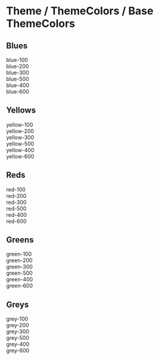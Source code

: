 # Theme / ThemeColors / Base ThemeColors

<!-- STORY -->

<section class="styleguide_section">
  <div class="colors-box flex-item flex flex-col margin-l0">
    <div class="flex flex-grow flex-col flex-center">
      <div class="swatch_group">
        <h2 class="color-blue-400 swatch_group__title">Blues</h2>
        <div class="swatch color-blue-100"><span class="swatch__name">blue-100</span><span class="swatch__color" data-color="04346C"></span><span class="swatch__bg" data-color="04346C"></span></div>
        <div class="swatch color-blue-200"><span class="swatch__name">blue-200</span><span class="swatch__color" data-color="04346C"></span><span class="swatch__bg" data-color="04346C"></span></div>
        <div class="swatch color-blue-300"><span class="swatch__name">blue-300</span><span class="swatch__color" data-color="04346C"></span><span class="swatch__bg" data-color="04346C"></span></div>
        <div class="swatch color-blue-400"><span class="swatch__name">blue-500</span><span class="swatch__color" data-color="04346C"></span><span class="swatch__bg" data-color="04346C"></span></div>
        <div class="swatch color-blue-500"><span class="swatch__name">blue-400</span><span class="swatch__color" data-color="04346C"></span><span class="swatch__bg" data-color="04346C"></span></div>
        <div class="swatch color-blue-600"><span class="swatch__name">blue-600</span><span class="swatch__color" data-color="04346C"></span><span class="swatch__bg" data-color="04346C"></span></div>
      </div>
      <div class="swatch_group">
        <h2 class="color-yellow-400 swatch_group__title">Yellows</h2>
        <div class="swatch color-yellow-100"><span class="swatch__name">yellow-100</span><span class="swatch__color" data-color="A66F00"></span><span class="swatch__bg" data-color="A66F00"></span></div>
        <div class="swatch color-yellow-200"><span class="swatch__name">yellow-200</span><span class="swatch__color" data-color="A67300"></span><span class="swatch__bg" data-color="A67300"></span></div>
        <div class="swatch color-yellow-300"><span class="swatch__name">yellow-300</span><span class="swatch__color" data-color="BF8F30"></span><span class="swatch__bg" data-color="BF8F30"></span></div>
        <div class="swatch color-yellow-400"><span class="swatch__name">yellow-500</span><span class="swatch__color" data-color="FFAA00"></span><span class="swatch__bg" data-color="FFAA00"></span></div>
        <div class="swatch color-yellow-500"><span class="swatch__name">yellow-400</span><span class="swatch__color" data-color="FFA200"></span><span class="swatch__bg" data-color="FFA200"></span></div>
        <div class="swatch color-yellow-600"><span class="swatch__name">yellow-600</span><span class="swatch__color" data-color="FFB100"></span><span class="swatch__bg" data-color="FFB100"></span></div>
      </div>
      <div class="swatch_group">
        <h2 class="color-red-400 swatch_group__title">Reds</h2>
        <div class="swatch color-red-100"><span class="swatch__name">red-100</span><span class="swatch__color" data-color="A60000"></span><span class="swatch__bg" data-color="A60000"></span></div>
        <div class="swatch color-red-200"><span class="swatch__name">red-200</span><span class="swatch__color" data-color="B72E3E"></span><span class="swatch__bg" data-color="B72E3E"></span></div>
        <div class="swatch color-red-300"><span class="swatch__name">red-300</span><span class="swatch__color" data-color="BF3030"></span><span class="swatch__bg" data-color="BF3030"></span></div>
        <div class="swatch color-red-400"><span class="swatch__name">red-500</span><span class="swatch__color" data-color="FF0000"></span><span class="swatch__bg" data-color="FF0000"></span></div>
        <div class="swatch color-red-500"><span class="swatch__name">red-400</span><span class="swatch__color" data-color="FA3E54"></span><span class="swatch__bg" data-color="FA3E54"></span></div>
        <div class="swatch color-red-600"><span class="swatch__name">red-600</span><span class="swatch__color" data-color="FF4040"></span><span class="swatch__bg" data-color="FF4040"></span></div>
      </div>
      <div class="swatch_group">
        <h2 class="color-green-400 swatch_group__title">Greens</h2>
        <div class="swatch color-green-100"><span class="swatch__name">green-100</span><span class="swatch__color" data-color="00CC00"></span><span class="swatch__bg" data-color="00CC00"></span></div>
        <div class="swatch color-green-200"><span class="swatch__name">green-200</span><span class="swatch__color" data-color="008500"></span><span class="swatch__bg" data-color="008500"></span></div>
        <div class="swatch color-green-300"><span class="swatch__name">green-300</span><span class="swatch__color" data-color="1D8C00"></span><span class="swatch__bg" data-color="1D8C00"></span></div>
        <div class="swatch color-green-400"><span class="swatch__name">green-500</span><span class="swatch__color" data-color="41A128"></span><span class="swatch__bg" data-color="41A128"></span></div>
        <div class="swatch color-green-500"><span class="swatch__name">green-400</span><span class="swatch__color" data-color="269926"></span><span class="swatch__bg" data-color="269926"></span></div>
        <div class="swatch color-green-600"><span class="swatch__name">green-600</span><span class="swatch__color" data-color="64DF85"></span><span class="swatch__bg" data-color="64DF85"></span></div>
      </div>
      <div class="swatch_group">
        <h2 class="color-grey-400 swatch_group__title">Greys</h2>
        <div class="swatch color-grey-100"><span class="swatch__name">grey-100</span><span class="swatch__color" data-color="e6e6e6"></span><span class="swatch__bg" data-color="e6e6e6"></span></div>
        <div class="swatch color-grey-200"><span class="swatch__name">grey-200</span><span class="swatch__color" data-color="cccccc"></span><span class="swatch__bg" data-color="cccccc"></span></div>
        <div class="swatch color-grey-300"><span class="swatch__name">grey-300</span><span class="swatch__color" data-color="b3b3b3"></span><span class="swatch__bg" data-color="b3b3b3"></span></div>
        <div class="swatch color-grey-400"><span class="swatch__name">grey-500</span><span class="swatch__color" data-color="808080"></span><span class="swatch__bg" data-color="808080"></span></div>
        <div class="swatch color-grey-500"><span class="swatch__name">grey-400</span><span class="swatch__color" data-color="999999"></span><span class="swatch__bg" data-color="999999"></span></div>
        <div class="swatch color-grey-600"><span class="swatch__name">grey-600</span><span class="swatch__color" data-color="666666"></span><span class="swatch__bg" data-color="666666"></span></div>
      </div>
    </div>
  </div>
</section>

